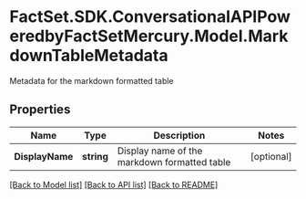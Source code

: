 # FactSet.SDK.ConversationalAPIPoweredbyFactSetMercury.Model.MarkdownTableMetadata
Metadata for the markdown formatted table

## Properties

Name | Type | Description | Notes
------------ | ------------- | ------------- | -------------
**DisplayName** | **string** | Display name of the markdown formatted table | [optional] 

[[Back to Model list]](../README.md#documentation-for-models) [[Back to API list]](../README.md#documentation-for-api-endpoints) [[Back to README]](../README.md)

